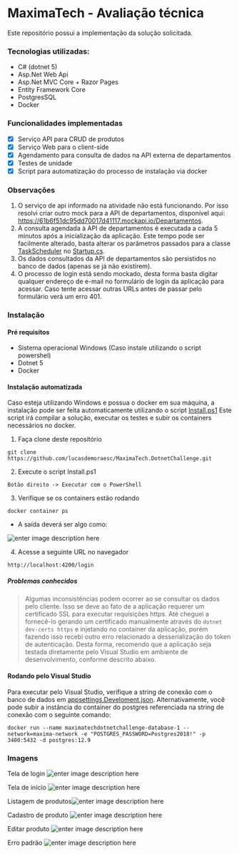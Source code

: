 # MaximaTech - Avaliação técnica

Este repositório possui a implementação da solução solicitada.

### Tecnologias utilizadas:
 - C# (dotnet 5)
 - Asp.Net Web Api
 - Asp.Net MVC Core + Razor Pages
 - Entity Framework Core
 - PostgresSQL
 - Docker

### Funcionalidades implementadas
 - [x] Serviço API para CRUD de produtos
 - [x] Serviço Web para o client-side
 - [x] Agendamento para consulta de dados na API externa de departamentos 
 - [x] Testes de unidade
 - [x] Script para automatização do processo de instalação via docker

### Observações
1. O serviço de api informado na atividade não está funcionando. Por isso resolvi criar outro mock para a API de departamentos, disponível aqui: https://61b6f51dc95dd70017d41117.mockapi.io/Departamentos.
2. A consulta agendada à API de departamentos é executada a cada 5 minutos após a inicialização da aplicação. Este tempo pode ser facilmente alterado, basta alterar os parâmetros passados para a classe [TaskScheduler](https://github.com/lucasdemoraesc/MaximaTech.DotnetChallenge/blob/main/MaximaTech.DotnetChallenge/MaximaTech.DotnetChallenge.Api/Utils/TaskScheduler.cs) no [Startup.cs](https://github.com/lucasdemoraesc/MaximaTech.DotnetChallenge/blob/main/MaximaTech.DotnetChallenge/MaximaTech.DotnetChallenge.Api/Startup.cs).
3. Os dados consultados da API de departamentos são persistidos no banco de dados (apenas se já não existirem).
4. O processo de login está sendo mockado, desta forma basta digitar qualquer endereço de e-mail no formulário de login da aplicação para acessar. Caso tente acessar outras URLs antes de passar pelo formulário verá um erro 401.

### Instalação

#### Pré requisitos
- Sistema operacional Windows (Caso instale utilizando o script powershel)
- Dotnet 5
- Docker

#### Instalação automatizada
Caso esteja utilizando Windows e possua o docker em sua máquina, a instalação pode ser feita automaticamente utilizando o script [Install.ps1](https://github.com/lucasdemoraesc/MaximaTech.DotnetChallenge/blob/main/Install.ps1)
Este script irá compilar a solução, executar os testes e subir os containers necessários no docker.

1. Faça clone deste repositório
```
git clone https://github.com/lucasdemoraesc/MaximaTech.DotnetChallenge.git
```

2. Execute o script Install.ps1 
```
Botão direito -> Executar com o PowerShell
```

3. Verifique se os containers estão rodando
```
docker container ps
```
- A saída deverá ser algo como:

![enter image description here](https://i.imgur.com/lUyGTsv.png)

4. Acesse a seguinte URL no navegador
```
http://localhost:4200/login
```

##### Problemas conhecidos

> Algumas inconsistências podem ocorrer ao se consultar os dados pelo
> cliente. Isso se deve ao fato de a aplicação requerer um certificado
> SSL para executar requisições https. Até cheguei a fornecê-lo gerando
> um certificado manualmente através do `dotnet dev-certs https` e
> injetando no container da aplicação, porém fazendo isso recebi outro
> erro relacionado a desserialização do token de autenticação. Desta
> forma, recomendo que a aplicação seja testada diretamente pelo Visual
> Studio em ambiente de desenvolvimento, conforme descrito abaixo.

#### Rodando pelo Visual Studio
Para executar pelo Visual Studio, verifique a string de conexão com o banco de dados em [appsettings.Develoment.json](https://github.com/lucasdemoraesc/MaximaTech.DotnetChallenge/blob/main/MaximaTech.DotnetChallenge/MaximaTech.DotnetChallenge.Api/appsettings.Development.json).
Alternativamente, você pode subir a instância do container do postgres referenciada na string de conexão com o seguinte comando:
```
docker run --name maximatechdotnetchallenge-database-1 --network=maxima-network -e "POSTGRES_PASSWORD=Postgres2018!" -p 3400:5432 -d postgres:12.9
```

### Imagens
Tela de login
![enter image description here](https://i.imgur.com/uLTARaf.png)

Tela de início
![enter image description here](https://i.imgur.com/XVCuOPI.png)

Listagem de produtos![enter image description here](https://i.imgur.com/kVgOxFQ.png)

Cadastro de produto
![enter image description here](https://i.imgur.com/4oZvOyx.png)

Editar produto
![enter image description here](https://i.imgur.com/vvXOmiG.png)

Erro padrão
![enter image description here](https://i.imgur.com/CuW2YXE.png)
